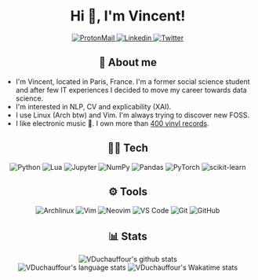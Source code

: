 <h1 align="center">Hi 👋, I'm Vincent!</h1>
<p align="center">
  <a href="mailto:vincent.duchauffour@proton.me">
    <img src="https://img.shields.io/badge/ProtonMail-8B89CC?style=for-the-badge&logo=protonmail&logoColor=white" alt="ProtonMail" />
  </a>
  <a href="https://www.linkedin.com/in/vincent-duchauffour-3a9641155/">
    <img src="https://img.shields.io/badge/Linkedin-0077B5?style=for-the-badge&logo=Linkedin&logoColor=white" alt="Linkedin" />
  </a>
  <a href="https://twitter.com/VDuchauffour">
    <img src="https://img.shields.io/badge/Twitter-1DA1F2?style=for-the-badge&logo=twitter&logoColor=white" alt="Twitter" />
  </a>
</p>

<h2 align="center">🤗 About me</h2>

- I'm Vincent, located in Paris, France. I'm a former social science student and after few IT experiences I decided to move my career towards data science. 
- I'm interested in NLP, CV and explicability (XAI).
- I use Linux (Arch btw) and Vim. I'm always trying to discover new FOSS.
- I like electronic music 🎉. I own more than <a href="https://www.discogs.com/user/Voigt_Kampff/collection">400 vinyl records<a/>.

  
<h2 align="center">👩‍💻 Tech</h1>
<p align="center">
  <img alt="Python" src="https://img.shields.io/badge/Python-FFD43B?style=for-the-badge&logo=python&logoColor=3572A5"/>
  <img alt="Lua" src="https://img.shields.io/badge/Lua-000080?style=for-the-badge&logo=Lua&logoColor=white">
  <img alt="Jupyter" src="https://img.shields.io/badge/Jupyter-F37626.svg?&style=for-the-badge&logo=Jupyter&logoColor=white" />
<!--   <br /> -->
  <img alt="NumPy" src="https://img.shields.io/badge/Numpy-777BB4?style=for-the-badge&logo=numpy&logoColor=white" />
  <img alt="Pandas" src="https://img.shields.io/badge/Pandas-2C2D72?style=for-the-badge&logo=pandas&logoColor=white" />
  <img alt="PyTorch" src="https://img.shields.io/badge/PyTorch-EE4C2C?style=for-the-badge&logo=PyTorch&logoColor=white" />
  <img alt="scikit-learn" src="https://img.shields.io/badge/scikit_learn-F7931E?style=for-the-badge&logo=scikit-learn&logoColor=white" />
</p>

<h2 align="center">⚙️ Tools</h1>
<p align="center">
  <img alt="Archlinux" src="https://img.shields.io/badge/Archlinux-white?style=for-the-badge&logo=Archlinux&logoColor=blue">
  <img alt="Vim" src="https://img.shields.io/badge/Vim-darkgreen?style=for-the-badge&logo=VIm&logoColor=white">
  <img alt="Neovim" src="https://img.shields.io/badge/Neovim-lightgrey?style=for-the-badge&logo=neovim&logoColor=white">
  <img alt="VS Code" src="https://img.shields.io/badge/VS_Code-0078D4?style=for-the-badge&logo=visual%20studio%20code&logoColor=white"/>
  <img alt="Git" src="https://img.shields.io/badge/GIT-E44C30?style=for-the-badge&logo=git&logoColor=white"/>
  <img alt="GitHub" src="https://img.shields.io/badge/GitHub-grey?style=for-the-badge&logo=github&logoColor=white"/>
</p>

<h2 align="center">📊 Stats</h1>
<p align="center">
  <img alt="VDuchauffour's github stats" src="https://github-readme-stats.vercel.app/api?username=VDuchauffour&count_private=true&include_all_commits=true&show_icons=true&theme=react"/>
  <br />
  <img alt="VDuchauffour's language stats" src="https://github-readme-stats.vercel.app/api/top-langs/?username=VDuchauffour&count_private=true&include_all_commits=true&show_icons=true&layout=compact&theme=react"/>
<!--   <br /> -->
  <img alt="VDuchauffour's Wakatime stats" src="https://github-readme-stats.vercel.app/api/wakatime?username=VDuchauffour&theme=react"/>
</p>
